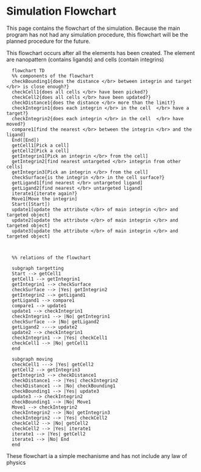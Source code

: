 # Simulation Flowchart

This page contains the flowchart of the simulation. Because the main program has not had any simulation procedure, 
this flowchart will be the planned procedure for the future.


This flowchart occurs after all the elements has been created. The element are nanopattern (contains ligands) and 
cells (contain integrins)

```mermaid
  flowchart TD
  %% components of the flowchart
  checkBounding1{does the distance </br> between integrin and target </br> is close enough?}
  checkCell1{does all cells </br> have been picked?}
  checkCell2{does all cells </br> have been updated?}
  checkDistance1{does the distance </br> more than the limit?}
  checkIntegrin1{does each integrin </br> in the cell  </br> have a target?}
  checkIntegrin2{does each integrin </br> in the cell  </br> have moved?}
  compare1[find the nearest </br> between the integrin </br> and the ligand]
  End([End])
  getCell1[Pick a cell]
  getCell2[Pick a cell]
  getIntegrin1[Pick an integrin </br> from the cell]
  getIntegrin2[find nearest untargeted </br> integrin from other cells]
  getIntegrin3[Pick an integrin </br> from the cell]
  checkSurface{is the integrin </br> in the cell surface?}
  getLigand1[find nearest </br> untargeted ligand]
  getLigand2[find nearest </br> untargeted ligand]
  iterate1{iterate again?}
  Move1[Move the integrin] 
  Start([Start]) 
  update1[update the attribute </br> of main integrin </br> and targeted object]
  update2[update the attribute </br> of main integrin </br> and targeted object]
  update3[update the attribute </br> of main integrin </br> and targeted object]
  
  
  
  %% relations of the flowchart
  
  subgraph targetting
  Start --> getCell1
  getCell1 --> getIntegrin1
  getIntegrin1 --> checkSurface
  checkSurface --> |Yes| getIntegrin2
  getIntegrin2 --> getLigand1
  getLigand1 --> compare1
  compare1 --> update1
  update1 --> checkIntegrin1
  checkIntegrin1 --> |No| getIntegrin1
  checkSurface --> |No| getLigand2
  getLigand2 ----> update2
  update2 --> checkIntegrin1
  checkIntegrin1 --> |Yes| checkCell1
  checkCell1 --> |No| getCell1
  end
  
  subgraph moving
  checkCell1 ---> |Yes| getCell2
  getCell2 --> getIntegrin3
  getIntegrin3 --> checkDistance1
  checkDistance1 --> |Yes| checkIntegrin2
  checkDistance1 --> |No| checkBounding1
  checkBounding1 --> |Yes| update3
  update3 --> checkIntegrin2
  checkBounding1 --> |No| Move1
  Move1 --> checkIntegrin2
  checkIntegrin2 --> |No| getIntegrin3
  checkIntegrin2 --> |Yes| checkCell2
  checkCell2 --> |No| getCell2
  checkCell2 --> |Yes| iterate1
  iterate1 --> |Yes| getCell2
  iterate1 --> |No| End
  end  
```

These flowchart ia a simple mechanisme and has not include any law of physics
